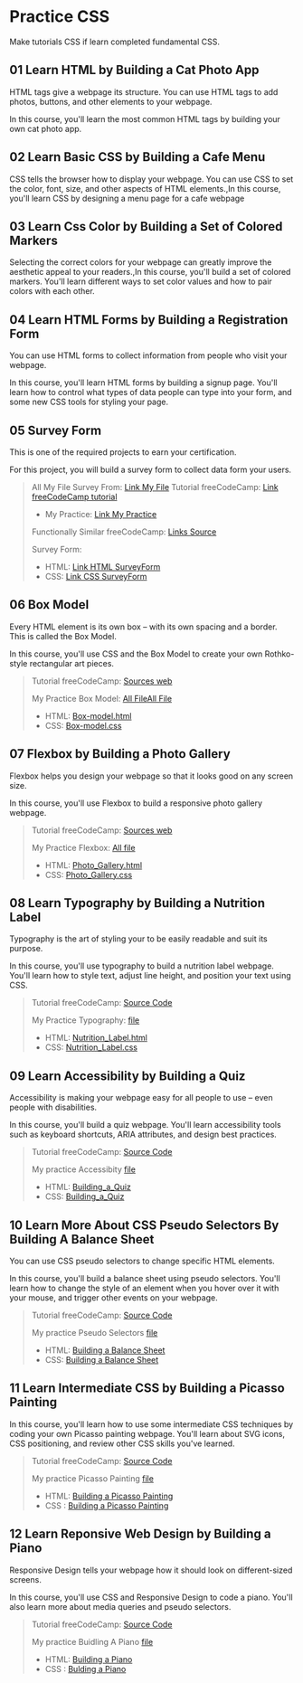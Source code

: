 # Practice CSS

Make tutorials CSS if learn completed fundamental CSS.

## 01 Learn HTML by Building a Cat Photo App

HTML tags give a webpage its structure. You can use HTML tags to add photos, buttons, and other elements to your webpage.

In this course, you'll learn the most common HTML tags by building your own cat photo app.

## 02 Learn Basic CSS by Building a Cafe Menu

CSS tells the browser how to display your webpage. You can use CSS to set the color, font, size, and other aspects of HTML elements.,In this course, you'll learn CSS by designing a menu page for a cafe webpage

## 03 Learn Css Color by Building a Set of Colored Markers

Selecting the correct colors for your webpage can greatly improve the aesthetic appeal to your readers.,In this course, you'll build a set of colored markers. You'll learn different ways to set color values and how to pair colors with each other.

## 04 Learn HTML Forms by Building a Registration Form

You can use HTML forms to collect information from people who visit your webpage.

In this course, you'll learn HTML forms by building a signup page. You'll learn how to control what types of data people can type into your form, and some new CSS tools for styling your page.

## 05 Survey Form

This is one of the required projects to earn your certification.

For this project, you will build a survey form to collect data form your users.

> All My File Survey From: [Link My File](./05_Survey_Form/)
> Tutorial freeCodeCamp: [Link freeCodeCamp tutorial](https://www.freecodecamp.org/learn/2022/responsive-web-design/build-a-survey-form-project/build-a-survey-form)
>
> - My Practice: [Link My Practice](./05_Survey_Form/05_Survey_Form.html)
>
> Functionally Similar freeCodeCamp: [Links Source](https://survey-form.freecodecamp.rocks/)
>
> Survey Form:
>
> - HTML: [Link HTML SurveyForm](./05_Survey_Form/05_1_SurveyForm.html)
> - CSS: [Link CSS SurveyForm](./05_Survey_Form/05_1_SurveyForm.css)
>
## 06 Box Model

Every HTML element is its own box – with its own spacing and a border. This is called the Box Model.

In this course, you'll use CSS and the Box Model to create your own Rothko-style rectangular art pieces.

> Tutorial freeCodeCamp: [Sources web](https://www.freecodecamp.org/learn/2022/responsive-web-design/learn-the-css-box-model-by-building-a-rothko-painting/step-45)
>
> My Practice Box Model: [All File](./06_Box-model/)[All File](./06_Box-model/)
>
> - HTML: [Box-model.html](./06_Box-model/06_Box-model.html)
> - CSS: [Box-model.css](./06_Box-model/06_Box-model.css)

## 07 Flexbox by Building a Photo Gallery

Flexbox helps you design your webpage so that it looks good on any screen size.

In this course, you'll use Flexbox to build a responsive photo gallery webpage.

> Tutorial freeCodeCamp: [Sources web](https://www.freecodecamp.org/learn/2022/responsive-web-design/learn-css-flexbox-by-building-a-photo-gallery/step-21)
>
> My Practice Flexbox: [All file](./07_Flexbox/)
>
> - HTML: [Photo_Gallery.html](./07_Flexbox/Photo_Gallery.html)
> - CSS: [Photo_Gallery.css](./07_Flexbox/Photo_Gallery.css)

## 08 Learn Typography by Building a Nutrition Label

Typography is the art of styling your to be easily readable and suit its purpose.

In this course, you'll use typography to build a nutrition label webpage. You'll learn how to style text, adjust line height, and position your text using CSS.

> Tutorial freeCodeCamp: [Source Code](https://www.freecodecamp.org/learn/2022/responsive-web-design/learn-typography-by-building-a-nutrition-label/step-67)
>
> My Practice Typography: [file](./08_Typography/)
>
> - HTML: [Nutrition_Label.html](./08_Typography/Nutrition_Label.html)
> - CSS: [Nutrition_Label.css](./08_Typography/Nutrition_Label.css)

## 09 Learn Accessibility by Building a Quiz

Accessibility is making your webpage easy for all people to use – even people with disabilities.

In this course, you'll build a quiz webpage. You'll learn accessibility tools such as keyboard shortcuts, ARIA attributes, and design best practices.

> Tutorial freeCodeCamp: [Source Code](https://www.freecodecamp.org/learn/2022/responsive-web-design/learn-accessibility-by-building-a-quiz/step-68)
>
> My practice Accessibity [file](./09_Accessibility/)
>
> - HTML: [Building_a_Quiz](./09_Accessibility/Building_a_Quiz.html)
> - CSS: [Building_a_Quiz](./09_Accessibility/Building_a_Quiz.css)
>

## 10 Learn More About CSS Pseudo Selectors By Building A Balance Sheet

You can use CSS pseudo selectors to change specific HTML elements.

In this course, you'll build a balance sheet using pseudo selectors. You'll learn how to change the style of an element when you hover over it with your mouse, and trigger other events on your webpage.

> Tutorial freeCodeCamp: [Source Code](https://www.freecodecamp.org/learn/2022/responsive-web-design/learn-more-about-css-pseudo-selectors-by-building-a-balance-sheet/step-66)
>
> My practice Pseudo Selectors [file](./10_Pseudo_Selectors/)
>
> - HTML: [Building a Balance Sheet](./10_Pseudo_Selectors/Balance_Sheet.html)
> - CSS: [Building a Balance Sheet](./10_Pseudo_Selectors/Balance_Sheet.css)
>


## 11 Learn Intermediate CSS by Building a Picasso Painting

In this course, you'll learn how to use some intermediate CSS techniques by coding your own Picasso painting webpage. You'll learn about SVG icons, CSS positioning, and review other CSS skills you've learned.

> Tutorial freeCodeCamp: [Source Code](https://www.freecodecamp.org/learn/2022/responsive-web-design/learn-intermediate-css-by-building-a-picasso-painting/step-89)
>
> My practice Picasso Painting [file](./11_Intermediater/)
>
> - HTML: [Building a Picasso Painting](./11_Intermediater/picasso_painting.html)
> - CSS : [Building a Picasso Painting](./11_Intermediater/picasso_painting.css)
>

## 12 Learn Reponsive Web Design by Building a Piano

Responsive Design tells your webpage how it should look on different-sized screens.

In this course, you'll use CSS and Responsive Design to code a piano. You'll also learn more about media queries and pseudo selectors.

> Tutorial freeCodeCamp: [Source Code](https://www.freecodecamp.org/learn/2022/responsive-web-design/learn-responsive-web-design-by-building-a-piano/step-33)
>
> My practice Buidling A Piano [file](./12_Reponsive/)
>
> - HTML: [Building a Piano](./12_Reponsive/piano.html)
> - CSS : [Bulding a Piano](./12_Reponsive/piano.css)
>
